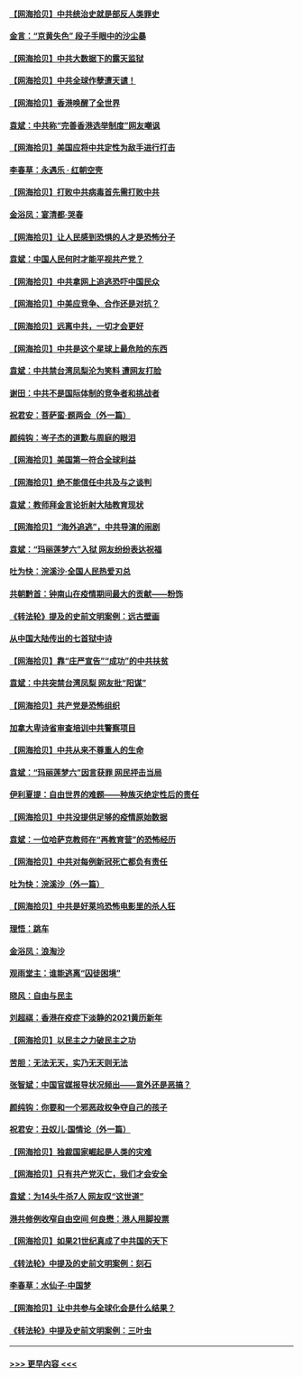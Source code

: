 #### [【网海拾贝】中共统治史就是部反人类罪史](../pages/nsc993/n12816738.md?t=03182201) 
#### [金言：“京黄失色” 段子手眼中的沙尘暴](../pages/nsc993/n12815700.md?t=03182201) 
#### [【网海拾贝】中共大数据下的露天监狱](../pages/nsc993/n12811075.md?t=03182201) 
#### [【网海拾贝】中共全球作孽遭天谴！](../pages/nsc993/n12810258.md?t=03182201) 
#### [【网海拾贝】香港唤醒了全世界](../pages/nsc993/n12809100.md?t=03182201) 
#### [袁斌：中共称“完善香港选举制度”网友嘲讽](../pages/nsc993/n12808994.md?t=03182201) 
#### [【网海拾贝】美国应将中共定性为敌手进行打击](../pages/nsc993/n12806870.md?t=03182201) 
#### [李春草：永遇乐 · 红朝空壳](../pages/nsc993/n12805365.md?t=03182201) 
#### [【网海拾贝】打败中共病毒首先需打败中共](../pages/nsc993/n12803930.md?t=03182201) 
#### [金浴凤：宴清都‧哭春](../pages/nsc993/n12801601.md?t=03182201) 
#### [【网海拾贝】让人民感到恐惧的人才是恐怖分子](../pages/nsc993/n12799347.md?t=03182201) 
#### [袁斌：中国人民何时才能平视共产党？](../pages/nsc993/n12799306.md?t=03182201) 
#### [【网海拾贝】中共拿网上追逃恐吓中国民众](../pages/nsc993/n12796905.md?t=03182201) 
#### [【网海拾贝】中美应竞争、合作还是对抗？](../pages/nsc993/n12794675.md?t=03182201) 
#### [【网海拾贝】远离中共，一切才会更好](../pages/nsc993/n12793572.md?t=03182201) 
#### [【网海拾贝】中共是这个星球上最危险的东西](../pages/nsc993/n12791400.md?t=03182201) 
#### [袁斌：中共禁台湾凤梨沦为笑料 遭网友打脸](../pages/nsc993/n12791335.md?t=03182201) 
#### [谢田：中共不是国际体制的竞争者和挑战者](../pages/nsc993/n12791212.md?t=03182201) 
#### [祝君安：菩萨蛮·题两会（外一篇）](../pages/nsc993/n12786801.md?t=03182201) 
#### [颜纯钩：岑子杰的道歉与周庭的眼泪](../pages/nsc993/n12786775.md?t=03182201) 
#### [【网海拾贝】美国第一符合全球利益](../pages/nsc993/n12786666.md?t=03182201) 
#### [【网海拾贝】绝不能信任中共及与之谈判](../pages/nsc993/n12784266.md?t=03182201) 
#### [袁斌：教师拜金言论折射大陆教育现状](../pages/nsc993/n12783868.md?t=03182201) 
#### [【网海拾贝】“海外追逃”，中共导演的闹剧](../pages/nsc993/n12781638.md?t=03182201) 
#### [袁斌：“玛丽莲梦六”入狱 网友纷纷表达祝福](../pages/nsc993/n12781432.md?t=03182201) 
#### [吐为快：浣溪沙·全国人民热爱刃总](../pages/nsc993/n12781393.md?t=03182201) 
#### [共朝黔首：钟南山在疫情期间最大的贡献——粉饰](../pages/nsc993/n12781374.md?t=03182201) 
#### [《转法轮》提及的史前文明案例：远古壁画](../pages/nsc993/n12780659.md?t=03182201) 
#### [从中国大陆传出的七首狱中诗](../pages/nsc993/n12780738.md?t=03182201) 
#### [【网海拾贝】靠“庄严宣告”“成功”的中共扶贫](../pages/nsc993/n12779879.md?t=03182201) 
#### [袁斌：中共突禁台湾凤梨 网友批“阳谋”](../pages/nsc993/n12779826.md?t=03182201) 
#### [【网海拾贝】共产党是恐怖组织](../pages/nsc993/n12778871.md?t=03182201) 
#### [加拿大卑诗省审查培训中共警察项目](../pages/nsc993/n12777592.md?t=03182201) 
#### [【网海拾贝】中共从来不尊重人的生命](../pages/nsc993/n12774114.md?t=03182201) 
#### [袁斌：“玛丽莲梦六”因言获罪 网民抨击当局](../pages/nsc993/n12774001.md?t=03182201) 
#### [伊利夏提：自由世界的难题——种族灭绝定性后的责任](../pages/nsc993/n12773278.md?t=03182201) 
#### [【网海拾贝】中共没提供足够的疫情原始数据](../pages/nsc993/n12771766.md?t=03182201) 
#### [袁斌：一位哈萨克教师在“再教育营”的恐怖经历](../pages/nsc993/n12771710.md?t=03182201) 
#### [【网海拾贝】中共对每例新冠死亡都负有责任](../pages/nsc993/n12769325.md?t=03182201) 
#### [吐为快：浣溪沙（外一篇）](../pages/nsc993/n12768381.md?t=03182201) 
#### [【网海拾贝】中共是好莱坞恐怖电影里的杀人狂](../pages/nsc993/n12767295.md?t=03182201) 
#### [理悟：跳车](../pages/nsc993/n12767271.md?t=03182201) 
#### [金浴凤：浪淘沙](../pages/nsc993/n12766044.md?t=03182201) 
#### [观雨堂主：谁能逃离“囚徒困境”](../pages/nsc993/n12766004.md?t=03182201) 
#### [晓风：自由与民主](../pages/nsc993/n12765244.md?t=03182201) 
#### [刘超祺：香港在疫症下淡静的2021黄历新年](../pages/nsc993/n12765193.md?t=03182201) 
#### [【网海拾贝】以民主之力破民主之功](../pages/nsc993/n12765175.md?t=03182201) 
#### [苦胆：无法无天，实乃无天则无法](../pages/nsc993/n12765142.md?t=03182201) 
#### [张智斌：中国官媒报导状况频出——意外还是恶搞？](../pages/nsc993/n12765124.md?t=03182201) 
#### [颜纯钩：你要和一个邪恶政权争夺自己的孩子](../pages/nsc993/n12764299.md?t=03182201) 
#### [祝君安：丑奴儿‧国情论（外一篇）](../pages/nsc993/n12764204.md?t=03182201) 
#### [【网海拾贝】独裁国家崛起是人类的灾难](../pages/nsc993/n12764177.md?t=03182201) 
#### [【网海拾贝】只有共产党灭亡，我们才会安全](../pages/nsc993/n12762110.md?t=03182201) 
#### [袁斌：为14头牛杀7人 网友叹“这世道”](../pages/nsc993/n12762059.md?t=03182201) 
#### [港共修例收窄自由空间 何良懋：港人用脚投票](../pages/nsc993/n12760734.md?t=03182201) 
#### [【网海拾贝】如果21世纪真成了中共国的天下](../pages/nsc993/n12759741.md?t=03182201) 
#### [《转法轮》中提及的史前文明案例：刻石](../pages/nsc993/n12758577.md?t=03182201) 
#### [李春草：水仙子‧中国梦](../pages/nsc993/n12757686.md?t=03182201) 
#### [【网海拾贝】让中共参与全球化会是什么结果？](../pages/nsc993/n12757585.md?t=03182201) 
#### [《转法轮》中提及史前文明案例：三叶虫](../pages/nsc993/n12756200.md?t=03182201) 

----
#### [ >>> 更早内容 <<< ](../indexes/nsc993-earlier.md)
